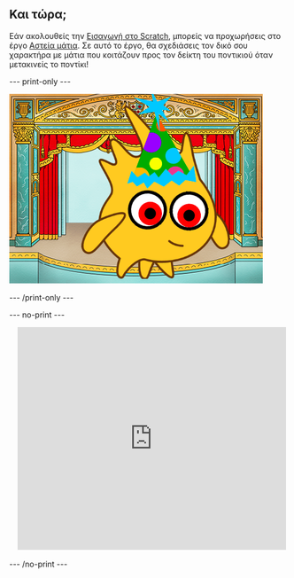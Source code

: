 ## Και τώρα;

Εάν ακολουθείς την [Εισαγωγή στο Scratch](https://projects.raspberrypi.org/en/pathways/scratch-intro), μπορείς να προχωρήσεις στο έργο [Αστεία μάτια](https://projects.raspberrypi.org/en/projects/silly-eyes). Σε αυτό το έργο, θα σχεδιάσεις τον δικό σου χαρακτήρα με μάτια που κοιτάζουν προς τον δείκτη του ποντικιού όταν μετακινείς το ποντίκι!

--- print-only ---

![Το έργο «Αστεία μάτια».](images/googly-eye-character.png)

--- /print-only ---

--- no-print ---

<div class="scratch-preview" style="margin-left: 15px;">
  <iframe allowtransparency="true" width="485" height="402" src="https://scratch.mit.edu/projects/embed/495141114/?autostart=false" frameborder="0"></iframe>
</div>

--- /no-print ---
